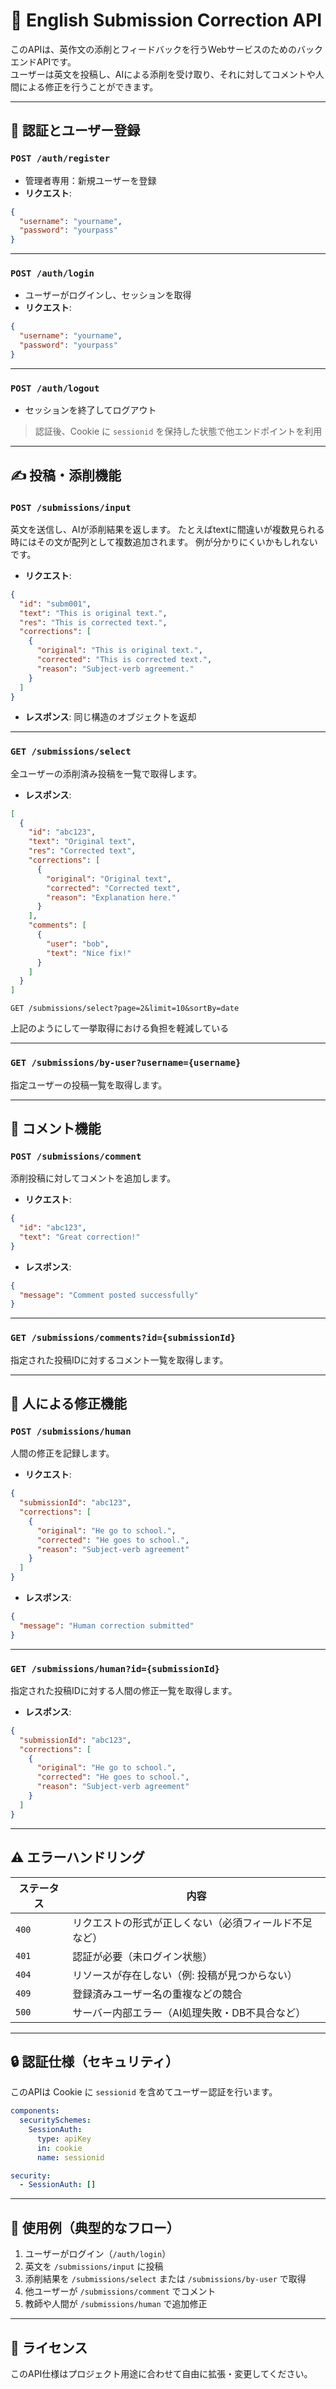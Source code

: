 # 📘 English Submission Correction API

このAPIは、英作文の添削とフィードバックを行うWebサービスのためのバックエンドAPIです。  
ユーザーは英文を投稿し、AIによる添削を受け取り、それに対してコメントや人間による修正を行うことができます。

---

## 🔐 認証とユーザー登録

### `POST /auth/register`

- 管理者専用：新規ユーザーを登録  
- **リクエスト**:
```json
{
  "username": "yourname",
  "password": "yourpass"
}
```

---

### `POST /auth/login`

- ユーザーがログインし、セッションを取得  
- **リクエスト**:
```json
{
  "username": "yourname",
  "password": "yourpass"
}
```

---

### `POST /auth/logout`

- セッションを終了してログアウト  

> 認証後、Cookie に `sessionid` を保持した状態で他エンドポイントを利用

---

## ✍️ 投稿・添削機能

### `POST /submissions/input`

英文を送信し、AIが添削結果を返します。
たとえばtextに間違いが複数見られる時にはその文が配列として複数追加されます。
例が分かりにくいかもしれないです。

- **リクエスト**:
```json
{
  "id": "subm001",
  "text": "This is original text.",
  "res": "This is corrected text.",
  "corrections": [
    {
      "original": "This is original text.",
      "corrected": "This is corrected text.",
      "reason": "Subject-verb agreement."
    }
  ]
}
```

- **レスポンス**: 同じ構造のオブジェクトを返却

---

### `GET /submissions/select`

全ユーザーの添削済み投稿を一覧で取得します。

- **レスポンス**:
```json
[
  {
    "id": "abc123",
    "text": "Original text",
    "res": "Corrected text",
    "corrections": [
      {
        "original": "Original text",
        "corrected": "Corrected text",
        "reason": "Explanation here."
      }
    ],
    "comments": [
      {
        "user": "bob",
        "text": "Nice fix!"
      }
    ]
  }
]
```

```
GET /submissions/select?page=2&limit=10&sortBy=date
```
上記のようにして一挙取得における負担を軽減している

---

### `GET /submissions/by-user?username={username}`

指定ユーザーの投稿一覧を取得します。

---

## 💬 コメント機能

### `POST /submissions/comment`

添削投稿に対してコメントを追加します。

- **リクエスト**:
```json
{
  "id": "abc123",
  "text": "Great correction!"
}
```

- **レスポンス**:
```json
{
  "message": "Comment posted successfully"
}
```

---

### `GET /submissions/comments?id={submissionId}`

指定された投稿IDに対するコメント一覧を取得します。

---

## 👤 人による修正機能

### `POST /submissions/human`

人間の修正を記録します。

- **リクエスト**:
```json
{
  "submissionId": "abc123",
  "corrections": [
    {
      "original": "He go to school.",
      "corrected": "He goes to school.",
      "reason": "Subject-verb agreement"
    }
  ]
}
```

- **レスポンス**:
```json
{
  "message": "Human correction submitted"
}
```

---

### `GET /submissions/human?id={submissionId}`

指定された投稿IDに対する人間の修正一覧を取得します。

- **レスポンス**:
```json
{
  "submissionId": "abc123",
  "corrections": [
    {
      "original": "He go to school.",
      "corrected": "He goes to school.",
      "reason": "Subject-verb agreement"
    }
  ]
}
```

---

## ⚠️ エラーハンドリング

| ステータス | 内容                                           |
|------------|------------------------------------------------|
| `400`      | リクエストの形式が正しくない（必須フィールド不足など） |
| `401`      | 認証が必要（未ログイン状態）                     |
| `404`      | リソースが存在しない（例: 投稿が見つからない）     |
| `409`      | 登録済みユーザー名の重複などの競合               |
| `500`      | サーバー内部エラー（AI処理失敗・DB不具合など）     |

---

## 🔒 認証仕様（セキュリティ）

このAPIは Cookie に `sessionid` を含めてユーザー認証を行います。

```yaml
components:
  securitySchemes:
    SessionAuth:
      type: apiKey
      in: cookie
      name: sessionid

security:
  - SessionAuth: []
```

---

## 🧪 使用例（典型的なフロー）

1. ユーザーがログイン（`/auth/login`）  
2. 英文を `/submissions/input` に投稿  
3. 添削結果を `/submissions/select` または `/submissions/by-user` で取得  
4. 他ユーザーが `/submissions/comment` でコメント  
5. 教師や人間が `/submissions/human` で追加修正

---

## 📂 ライセンス

このAPI仕様はプロジェクト用途に合わせて自由に拡張・変更してください。